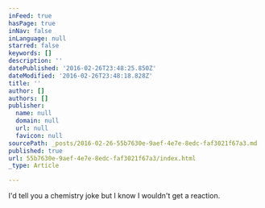 ```yaml
---
inFeed: true
hasPage: true
inNav: false
inLanguage: null
starred: false
keywords: []
description: ''
datePublished: '2016-02-26T23:48:25.850Z'
dateModified: '2016-02-26T23:48:18.828Z'
title: ''
author: []
authors: []
publisher:
  name: null
  domain: null
  url: null
  favicon: null
sourcePath: _posts/2016-02-26-55b7630e-9aef-4e7e-8edc-faf3021f67a3.md
published: true
url: 55b7630e-9aef-4e7e-8edc-faf3021f67a3/index.html
_type: Article

---
```

I'd tell you a chemistry joke but I know I wouldn't get a reaction.